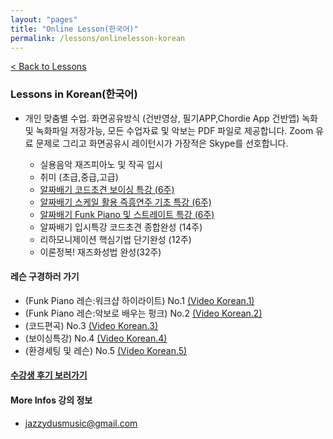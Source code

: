 ```yaml
---
layout: "pages"
title: "Online Lesson(한국어)"
permalink: /lessons/onlinelesson-korean
---
```

<a href="/lessons">< Back to Lessons</a>

### Lessons in Korean(한국어)
 
- 개인 맞춤별 수업. 화면공유방식 (건반영상, 필기APP,Chordie App 건반앱) 녹화 및  녹화파일 저장가능, 모든 수업자료 및 악보는 PDF 파일로 제공합니다. Zoom 유료 문제로 그리고 화면공유시 레이턴시가 가장적은 Skype를 선호합니다.

 
  
  - 실용음악 재즈피아노 및 작곡 입시
  - 취미 (초급,중급,고급)
  - <a href="/lessons/essential-voicings">알짜배기 코드초견 보이싱 특강 (6주)</a>
  - <a href="/lessons/essential-scale">알짜배기 스케일 활용 즉흥연주 기초 특강 (6주)
  - <a href="/lessons/essential-funk">알짜배기 Funk Piano 및 스트레이트 특강 (6주)</a>
  - 알짜배기 입시특강 코드초견 종합완성 (14주)
  - 리하모니제이션 핵심기법 단기완성 (12주)
  - 이론정복! 재즈화성법 완성(32주)
  
 
#### 레슨 구경하러 가기 
- (Funk Piano 레슨:워크샵 하이라이트) No.1 
    <a href="https://youtu.be/93QkhEATEMc" target="_blank"> (Video Korean.1)</a>  
- (Funk Piano 레슨:악보로 배우는 펑크) No.2
    <a href="https://youtu.be/SaeBq5GyAEw" target="_blank"> (Video Korean.2)</a> 
- (코드편곡) No.3
    <a href="https://youtu.be/peX0o5pAD2Q" target="_blank"> (Video Korean.3)</a>
- (보이싱특강) No.4
    <a href="https://youtu.be/hi-q-cANOEc" target="_blank"> (Video Korean.4)</a>
- (환경세팅 및 레슨) No.5
    <a href="https://youtu.be/AVtyd8GAnoM" target="_blank"> (Video Korean.5)</a>

#### <a href="https://jjmusic-online.github.io/assets/images/photo13.jpg">수강생 후기 보러가기</a>

#### More Infos 강의 정보 
- jazzydusmusic@gmail.com